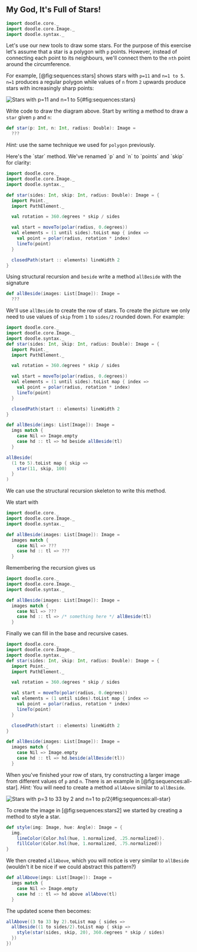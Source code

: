 ## My God, It's Full of Stars!

```scala mdoc:invisible
import doodle.core._
import doodle.core.Image._
import doodle.syntax._
```

Let's use our new tools to draw some stars.
For the purpose of this exercise let's assume that a star is a polygon with `p` points.
However, instead of connecting each point to its neighbours,
we'll connect them to the `nth` point around the circumference.

For example, [@fig:sequences:stars] shows stars with `p=11` and `n=1 to 5`.
`n=1` produces a regular polygon while
values of `n` from `2` upwards produce stars with increasingly sharp points:

![Stars with `p=11` and `n=1 to 5`](./src/pages/sequences/stars.pdf+svg){#fig:sequences:stars}

Write code to draw the diagram above.
Start by writing a method to draw a `star` given `p` and `n`:

```scala mdoc:silent
def star(p: Int, n: Int, radius: Double): Image =
  ???
```

*Hint:* use the same technique we used for `polygon` previously.

<div class="solution">
Here's the `star` method. We've renamed `p` and `n` to `points` and `skip` for clarity:

```scala mdoc:reset:invisible
import doodle.core._
import doodle.core.Image._
import doodle.syntax._
```
```scala mdoc:silent
def star(sides: Int, skip: Int, radius: Double): Image = {
  import Point._
  import PathElement._

  val rotation = 360.degrees * skip / sides

  val start = moveTo(polar(radius, 0.degrees))
  val elements = (1 until sides).toList map { index =>
    val point = polar(radius, rotation * index)
    lineTo(point)
  }

  closedPath(start :: elements) lineWidth 2
}
```
</div>

Using structural recursion and `beside` write a method `allBeside` with the signature

```scala mdoc
def allBeside(images: List[Image]): Image =
  ???
```

We'll use `allBeside` to create the row of stars.
To create the picture we only need to use values of `skip`
from `1` to `sides/2` rounded down. For example:

```scala mdoc:reset:invisible
import doodle.core._
import doodle.core.Image._
import doodle.syntax._
def star(sides: Int, skip: Int, radius: Double): Image = {
  import Point._
  import PathElement._

  val rotation = 360.degrees * skip / sides

  val start = moveTo(polar(radius, 0.degrees))
  val elements = (1 until sides).toList map { index =>
    val point = polar(radius, rotation * index)
    lineTo(point)
  }

  closedPath(start :: elements) lineWidth 2
}
```
```scala mdoc:invisible
def allBeside(imgs: List[Image]): Image =
  imgs match {
    case Nil => Image.empty
    case hd :: tl => hd beside allBeside(tl)
  }
```

```scala mdoc:silent
allBeside(
  (1 to 5).toList map { skip =>
    star(11, skip, 100)
  }
)
```

<div class="solution">
We can use the structural recursion skeleton to write this method.

We start with

```scala mdoc:reset:invisible
import doodle.core._
import doodle.core.Image._
import doodle.syntax._
```
```scala mdoc:silent
def allBeside(images: List[Image]): Image =
  images match {
    case Nil => ???
    case hd :: tl => ???
  }
```

Remembering the recursion gives us 

```scala mdoc:reset:invisible
import doodle.core._
import doodle.core.Image._
import doodle.syntax._
```
```scala mdoc:silent
def allBeside(images: List[Image]): Image =
  images match {
    case Nil => ???
    case hd :: tl => /* something here */ allBeside(tl)
  }
```

Finally we can fill in the base and recursive cases.

```scala mdoc:reset:invisible
import doodle.core._
import doodle.core.Image._
import doodle.syntax._
def star(sides: Int, skip: Int, radius: Double): Image = {
  import Point._
  import PathElement._

  val rotation = 360.degrees * skip / sides

  val start = moveTo(polar(radius, 0.degrees))
  val elements = (1 until sides).toList map { index =>
    val point = polar(radius, rotation * index)
    lineTo(point)
  }

  closedPath(start :: elements) lineWidth 2
}
```
```scala mdoc:silent
def allBeside(images: List[Image]): Image =
  images match {
    case Nil => Image.empty
    case hd :: tl => hd.beside(allBeside(tl))
  }
```
</div>

When you've finished your row of stars,
try constructing a larger image from different values of `p` and `n`.
There is an example in [@fig:sequences:all-star]. *Hint:* You will need to create a method `allAbove` similar to `allBeside`.

![Stars with `p=3 to 33 by 2` and `n=1 to p/2`](src/pages/sequences/all-star.pdf+svg){#fig:sequences:all-star}

<div class="solution">
To create the image in [@fig:sequences:stars2] we started by creating a method to style a star.

```scala mdoc:silent
def style(img: Image, hue: Angle): Image = {
  img.
    lineColor(Color.hsl(hue, 1.normalized, .25.normalized)).
    fillColor(Color.hsl(hue, 1.normalized, .75.normalized))
}
```

We then created `allAbove`, which you will notice is very similar to `allBeside` (wouldn't it be nice if we could abstract this pattern?)

```scala mdoc:silent
def allAbove(imgs: List[Image]): Image =
  imgs match {
    case Nil => Image.empty
    case hd :: tl => hd above allAbove(tl)
  }
```

The updated scene then becomes:

```scala mdoc:silent
allAbove((3 to 33 by 2).toList map { sides =>
  allBeside((1 to sides/2).toList map { skip =>
    style(star(sides, skip, 20), 360.degrees * skip / sides)
  })
})
```
</div>
